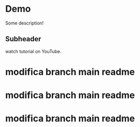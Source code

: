 # Demo 

Some description!

## Subheader

watch tutorial on YouTube.

# modifica branch main readme
# modifica branch main readme
# modifica branch main readme
